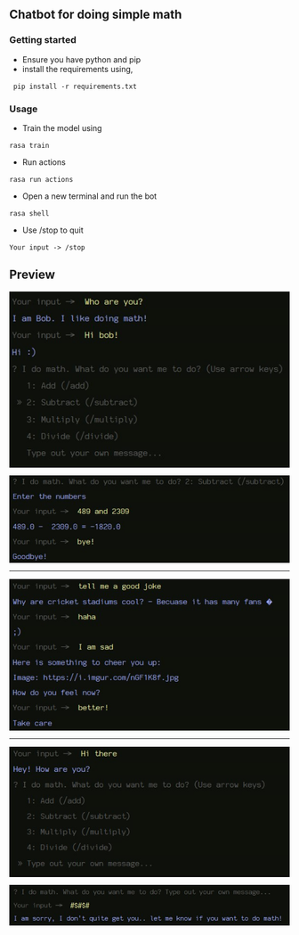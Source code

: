 ## Chatbot for doing simple math

### Getting started

 - Ensure you have python and pip
 - install the requirements using,

 ``` shell
  pip install -r requirements.txt
  ```
### Usage

 - Train the model using
  ``` shell
  rasa train
  ```
  - Run actions
  ``` shell
  rasa run actions
  ```
  - Open a new terminal and run the bot
  ``` shell
  rasa shell
  ```
  - Use /stop to quit
  ``` shell
  Your input -> /stop
  ```
## Preview

<img src=".\screenshots\preview1.jpg" style="display: block;"></img>
      
<img src=".\screenshots\preview2.jpg" style="display: block;"></img>
   
 <hr>
<img src=".\screenshots\preview3.jpg" style="display: block;"></img>
     
 <hr>
<img src=".\screenshots\preview4.jpg" style="display: block;"></img>
      
 <img src=".\screenshots\preview5.jpg" style="display: block;"></img>